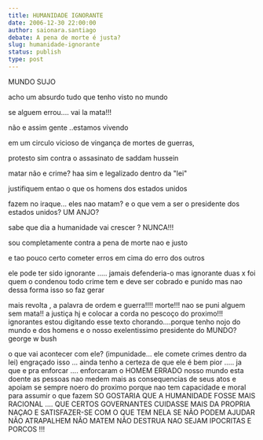 ```yaml
---
title: HUMANIDADE IGNORANTE
date: 2006-12-30 22:00:00
author: saionara.santiago
debate: A pena de morte é justa?
slug: humanidade-ignorante
status: publish 
type: post
---
```


MUNDO SUJO  

acho um absurdo tudo que tenho visto no mundo  

se alguem errou.... vai la mata!!!  

não e assim gente ..estamos vivendo   

em um circulo vicioso de vingança de mortes de guerras,  

protesto sim contra o assasinato de saddam hussein  

matar não e crime? haa sim e legalizado dentro da "lei"  

justifiquem entao o que os homens dos estados unidos  

fazem no iraque... eles nao matam? e o que vem a ser o presidente dos estados unidos? UM ANJO?  

sabe que dia a humanidade vai crescer ? NUNCA!!!  

sou completamente contra a pena de morte nao e justo   

e tao pouco certo cometer erros em cima do erro dos outros  

ele pode ter sido ignorante ..... jamais defenderia-o mas ignorante duas x foi quem o condenou todo crime tem e deve ser cobrado e punido mas nao dessa forma isso so faz gerar   

 mais revolta , a palavra de ordem e guerra!!!! morte!!! nao se puni alguem sem mata!! a justiça hj e colocar a corda no pescoço do proximo!!! ignorantes estou digitando esse texto chorando....porque tenho nojo do mundo e dos homens e o nosso exelentissimo presidente do MUNDO? george w bush  

 o que vai acontecer com ele? (impunidade... ele comete crimes dentro da lei) engraçado isso ... ainda tenho a certeza de que ele é bem pior ..... ja que e pra enforcar .... enforcaram o HOMEM ERRADO nosso mundo esta doente as pessoas nao medem mais as consequencias de seus atos e apoiam se sempre noero do proximo porque nao tem capacidade e moral para assumir o que fazem SO GOSTARIA QUE A HUMANIDADE FOSSE MAIS RACIONAL .... QUE CERTOS GOVERNANTES CUIDASSE MAIS DA PROPRIA NAÇAO E SATISFAZER-SE COM O QUE TEM NELA SE NÃO PODEM AJUDAR NÃO ATRAPALHEM NÃO MATEM NÃO DESTRUA NAO SEJAM IPOCRITAS E PORCOS !!!
